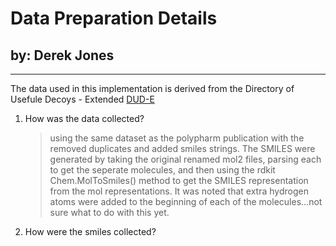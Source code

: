 # Data Preparation Details
## by: Derek Jones
---
The data used in this implementation is derived from the Directory of Usefule Decoys - Extended [DUD-E](dude.docking.org)

1. How was the data collected?
    > using the same dataset as the polypharm publication with the removed duplicates and added smiles strings. The SMILES
    were generated by taking the original renamed mol2 files, parsing each to get the seperate molecules, and then using 
    the rdkit Chem.MolToSmiles() method to get the SMILES representation from the mol representations. It was noted that 
    extra hydrogen atoms were added to the beginning of each of the molecules...not sure what to do with this yet.

2. How were the smiles collected?